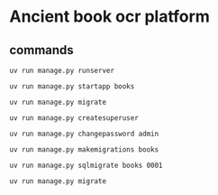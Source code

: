 # Ancient book ocr platform 


## commands 
```
uv run manage.py runserver

uv run manage.py startapp books

uv run manage.py migrate

uv run manage.py createsuperuser

uv run manage.py changepassword admin

uv run manage.py makemigrations books

uv run manage.py sqlmigrate books 0001

uv run manage.py migrate
```